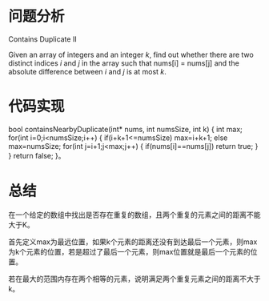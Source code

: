 # 问题分析

Contains Duplicate II

Given an array of integers and an integer *k*, find out whether there are two distinct indices *i* and *j* in the array such that  nums[i] = nums[j]  and the  absolute  difference between *i* and *j* is at most *k*.

# 代码实现

bool containsNearbyDuplicate(int* nums, int numsSize, int k) {
    int max;
    for(int i=0;i<numsSize;i++)
    {
        if(i+k+1<=numsSize)
            max=i+k+1;
        else
            max=numsSize;
        for(int j=i+1;j<max;j++)
        {
            if(nums[i]==nums[j])
                return true;
        }    
    }
    return false;
}。

# 总结

在一个给定的数组中找出是否存在重复的数组，且两个重复的元素之间的距离不能大于K。

首先定义max为最远位置，如果k个元素的距离还没有到达最后一个元素，则max为k个元素的位置，若是超过了最后一个元素，则max位置就是最后一个元素的位置。

若在最大的范围内存在两个相等的元素，说明满足两个重复元素之间的距离不大于k。